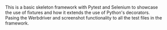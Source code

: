 This is a basic skeleton framework with Pytest and Selenium to showcase the use of fixtures and how it extends the use of Python's decorators. Pasing the Werbdriver and screenshot functionality to all the test files in the framework.  
